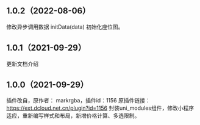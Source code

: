 ## 1.0.2（2022-08-06）
修改异步调用数据 initData(data) 初始化座位图。
## 1.0.1（2021-09-29）
更新文档介绍
## 1.0.0（2021-09-29）
插件改自，原作者： markrgba，插件id：1156
原插件链接：https://ext.dcloud.net.cn/plugin?id=1156
封装uni_modules组件，修改小程序适应，重新编写样式和布局，新增价格计算、多选限制。
